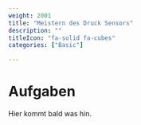 ```yaml
---
weight: 2001
title: "Meistern des Druck Sensors"
description: ""
titleIcon: "fa-solid fa-cubes"
categories: ["Basic"]

---
```


# Aufgaben

Hier kommt bald was hin.

